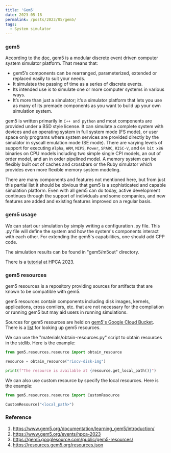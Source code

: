 ```yaml
---
title: 'Gem5'
date: 2023-05-18
permalink: /posts/2023/05/gem5/
tags:
  - System simulator
---
```


### gem5

According to the [doc](https://www.gem5.org/documentation/learning_gem5/introduction/), gem5 is a modular discrete event driven computer system simulator platform. That means that:

- gem5’s components can be rearranged, parameterized, extended or replaced easily to suit your needs.
- It simulates the passing of time as a series of discrete events.
- Its intended use is to simulate one or more computer systems in various ways.
- It’s more than just a simulator; it’s a simulator platform that lets you use as many of its premade components as you want to build up your own simulation system.

gem5 is written primarily in `C++ and python` and most components are provided under a BSD style license. It can simulate a complete system with devices and an operating system in full system mode (FS mode), or user space only programs where system services are provided directly by the simulator in syscall emulation mode (SE mode). There are varying levels of support for executing `Alpha`, `ARM`, `MIPS`, `Power`, `SPARC`, `RISC-V`, and `64 bit x86` binaries on CPU models including two simple single CPI models, an out of order model, and an in order pipelined model. A memory system can be flexibly built out of caches and crossbars or the Ruby simulator which provides even more flexible memory system modeling.

There are many components and features not mentioned here, but from just this partial list it should be obvious that gem5 is a sophisticated and capable simulation platform. Even with all gem5 can do today, active development continues through the support of individuals and some companies, and new features are added and existing features improved on a regular basis.

### gem5 usage

We can start our simulation by simply writing a configuration .py file. This .py file will define the system and how the system's components interact with each other. For extending the gem5's capabilities, one should add CPP code.

The simulation results can be found in "gem5/m5out" directory.

There is a [tutorial](https://gem5.googlesource.com/public/gem5-resources/) at HPCA 2023.

### gem5 resources

gem5 resources is a repository providing sources for artifacts that are known to be compatible with gem5.

gem5 resources contain components including disk images, kernels, applications, cross comilers, etc. that are not necessary for the compilation or running gem5 but may aid users in running simulations.

Sources for gem5 resources are held on [gem5's Google Cloud Bucket](https://gem5.googlesource.com/public/gem5-resources/). There is a [list](https://resources.gem5.org/resources.json) for looking up gem5 resources.

We can use the "materials/obtain-resources.py" script to obtain resources in the stdlib. Here is the example:

```python
from gem5.resources.resource import obtain_resource

resource = obtain_resource("riscv-disk-img")

print(f"The resource is available at {resource.get_local_path()}")
```
We can also use custom resource by specify the local resources. Here is the example:

```python
from gem5.resources.resource import CustomResource

CustomResource("<local_path>")
```

### Reference

1. https://www.gem5.org/documentation/learning_gem5/introduction/
2. https://www.gem5.org/events/hpca-2023
3. https://gem5.googlesource.com/public/gem5-resources/
4. https://resources.gem5.org/resources.json